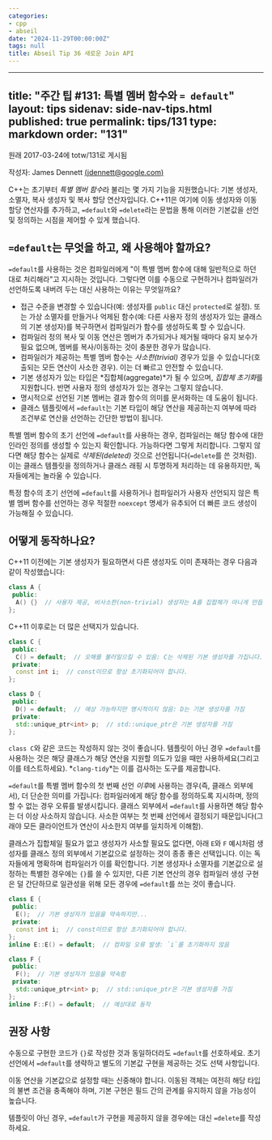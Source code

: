 ```yaml
---
categories:
- cpp
- abseil
date: "2024-11-29T00:00:00Z"
tags: null
title: Abseil Tip 36 새로운 Join API
---
```


---
title: "주간 팁 #131: 특별 멤버 함수와 `= default`"
layout: tips
sidenav: side-nav-tips.html
published: true
permalink: tips/131
type: markdown
order: "131"
---

원래 2017-03-24에 totw/131로 게시됨

작성자: James Dennett [(jdennett@google.com)](mailto:jdennett@google.com)

C++는 초기부터 *특별 멤버 함수*라 불리는 몇 가지 기능을 지원했습니다: 기본 생성자, 소멸자, 복사 생성자 및 복사 할당 연산자입니다. C++11은 여기에 이동 생성자와 이동 할당 연산자를 추가하고, `=default`와 `=delete`라는 문법을 통해 이러한 기본값을 선언 및 정의하는 시점을 제어할 수 있게 했습니다.

## `=default`는 무엇을 하고, 왜 사용해야 할까요?

`=default`를 사용하는 것은 컴파일러에게 "이 특별 멤버 함수에 대해 일반적으로 하던 대로 처리해라"고 지시하는 것입니다. 그렇다면 이를 수동으로 구현하거나 컴파일러가 선언하도록 내버려 두는 대신 사용하는 이유는 무엇일까요?

- 접근 수준을 변경할 수 있습니다(예: 생성자를 `public` 대신 `protected`로 설정). 또는 가상 소멸자를 만들거나 억제된 함수(예: 다른 사용자 정의 생성자가 있는 클래스의 기본 생성자)를 복구하면서 컴파일러가 함수를 생성하도록 할 수 있습니다.
- 컴파일러 정의 복사 및 이동 연산은 멤버가 추가되거나 제거될 때마다 유지 보수가 필요 없으며, 멤버를 복사/이동하는 것이 충분한 경우가 많습니다.
- 컴파일러가 제공하는 특별 멤버 함수는 *사소한(trivial)* 경우가 있을 수 있습니다(호출되는 모든 연산이 사소한 경우). 이는 더 빠르고 안전할 수 있습니다.
- 기본 생성자가 있는 타입은 *집합체(aggregate)*가 될 수 있으며, *집합체 초기화*를 지원합니다. 반면 사용자 정의 생성자가 있는 경우는 그렇지 않습니다.
- 명시적으로 선언된 기본 멤버는 결과 함수의 의미를 문서화하는 데 도움이 됩니다.
- 클래스 템플릿에서 `=default`는 기본 타입이 해당 연산을 제공하는지 여부에 따라 조건부로 연산을 선언하는 간단한 방법이 됩니다.

특별 멤버 함수의 초기 선언에 `=default`를 사용하는 경우, 컴파일러는 해당 함수에 대한 인라인 정의를 생성할 수 있는지 확인합니다. 가능하다면 그렇게 처리합니다. 그렇지 않다면 해당 함수는 실제로 *삭제된(deleted)* 것으로 선언됩니다(`=delete`를 쓴 것처럼). 이는 클래스 템플릿을 정의하거나 클래스 래핑 시 투명하게 처리하는 데 유용하지만, 독자들에게는 놀라울 수 있습니다.

특정 함수의 초기 선언에 `=default`를 사용하거나 컴파일러가 사용자 선언되지 않은 특별 멤버 함수를 선언하는 경우 적절한 `noexcept` 명세가 유추되어 더 빠른 코드 생성이 가능해질 수 있습니다.

## 어떻게 동작하나요?

C++11 이전에는 기본 생성자가 필요하면서 다른 생성자도 이미 존재하는 경우 다음과 같이 작성했습니다:

```c++
class A {
 public:
  A() {}  // 사용자 제공, 비사소한(non-trivial) 생성자는 A를 집합체가 아니게 만듭니다.
};
```

C++11 이후로는 더 많은 선택지가 있습니다.

```c++
class C {
 public:
  C() = default;  // 오해를 불러일으킬 수 있음: C는 삭제된 기본 생성자를 가집니다.
 private:
  const int i;  // const이므로 항상 초기화되어야 합니다.
};

class D {
 public:
  D() = default;  // 예상 가능하지만 명시적이지 않음: D는 기본 생성자를 가짐
 private:
  std::unique_ptr<int> p;  // std::unique_ptr은 기본 생성자를 가짐
};
```

`class C`와 같은 코드는 작성하지 않는 것이 좋습니다. 템플릿이 아닌 경우 `=default`를 사용하는 것은 해당 클래스가 해당 연산을 지원할 의도가 있을 때만 사용하세요(그리고 이를 테스트하세요). *`clang-tidy`*는 이를 검사하는 도구를 제공합니다.

`=default`를 특별 멤버 함수의 첫 번째 선언 *이후*에 사용하는 경우(즉, 클래스 외부에서), 더 단순한 의미를 가집니다: 컴파일러에게 해당 함수를 정의하도록 지시하며, 정의할 수 없는 경우 오류를 발생시킵니다. 클래스 외부에서 `=default`를 사용하면 해당 함수는 더 이상 사소하지 않습니다. 사소한 여부는 첫 번째 선언에서 결정되기 때문입니다(그래야 모든 클라이언트가 연산이 사소한지 여부를 일치하게 이해함).

클래스가 집합체일 필요가 없고 생성자가 사소할 필요도 없다면, 아래 `E`와 `F` 예시처럼 생성자를 클래스 정의 외부에서 기본값으로 설정하는 것이 종종 좋은 선택입니다. 이는 독자들에게 명확하며 컴파일러가 이를 확인합니다. 기본 생성자나 소멸자를 기본값으로 설정하는 특별한 경우에는 `{}`를 쓸 수 있지만, 다른 기본 연산의 경우 컴파일러 생성 구현은 덜 간단하므로 일관성을 위해 모든 경우에 `=default`를 쓰는 것이 좋습니다.

```c++
class E {
 public:
  E();  // 기본 생성자가 있음을 약속하지만...
 private:
  const int i;  // const이므로 항상 초기화되어야 합니다.
};
inline E::E() = default;  // 컴파일 오류 발생: `i`를 초기화하지 않음

class F {
 public:
  F();  // 기본 생성자가 있음을 약속함
 private:
  std::unique_ptr<int> p;  // std::unique_ptr은 기본 생성자를 가짐
};
inline F::F() = default;  // 예상대로 동작
```

## 권장 사항

수동으로 구현한 코드가 `{}`로 작성한 것과 동일하더라도 `=default`를 선호하세요. 초기 선언에서 `=default`를 생략하고 별도의 기본값 구현을 제공하는 것도 선택 사항입니다.

이동 연산을 기본값으로 설정할 때는 신중해야 합니다. 이동된 객체는 여전히 해당 타입의 불변 조건을 충족해야 하며, 기본 구현은 필드 간의 관계를 유지하지 않을 가능성이 높습니다.

템플릿이 아닌 경우, `=default`가 구현을 제공하지 않을 경우에는 대신 `=delete`를 작성하세요.